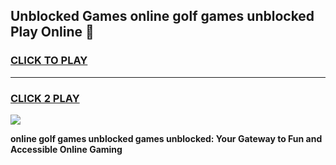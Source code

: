 
## Unblocked Games online golf games unblocked Play Online 👋
<h3>
<a href="https://news.freeplayer.one?title=online_golf_games_unblocked&ref=17F">CLICK TO PLAY</a></h3>
<hr>

<h3>
<a href="https://news.freeplayer.one?title=online_golf_games_unblocked&ref=17F">CLICK 2 PLAY</a>
  
</h3>

<a href="https://news.freeplayer.one?title=online_golf_games_unblocked&ref=17F/"><img src="https://clearcache.store/games.png"></a>


**online golf games unblocked games unblocked: Your Gateway to Fun and Accessible Online Gaming**
